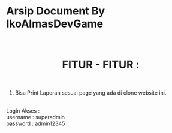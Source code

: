 # Arsip Document By IkoAlmasDevGame
<br>
<h1 style="text-align:center;">FITUR - FITUR :</h4>
<br>
<ol type=1>
  <li>Bisa Print Laporan sesuai page yang ada di clone website ini.</li>
</ol>
<br>
Login Akses :
<br>
username : superadmin
<br>
password : admin12345
<br>
